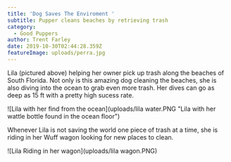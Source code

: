 ```yaml
---
title: 'Dog Saves The Enviroment '
subtitle: Pupper cleans beaches by retrieving trash
category:
  - Good Puppers
author: Trent Farley
date: 2019-10-30T02:44:28.359Z
featureImage: uploads/perra.jpg
---
```

Lila (pictured above) helping her owner pick up trash along the beaches of South Florida. Not only is this amazing dog cleaning the beaches, she is also diving into the ocean to grab even more trash. Her dives can go as deep as 15 ft with a pretty high sucess rate. 

![Lila with her find from the ocean](uploads/lila water.PNG "Lila with her wattle bottle found in the ocean floor")

Whenever Lila is not saving the world one piece of trash at a time, she is riding in her Wuff wagon looking for new places to clean. 

![Lila Riding in her wagon](uploads/lila wagon.PNG)
